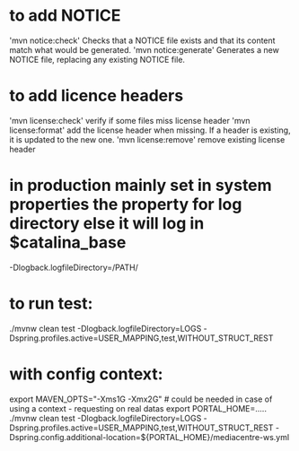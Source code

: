 # to add NOTICE
'mvn notice:check' Checks that a NOTICE file exists and that its content match what would be generated.
'mvn notice:generate' Generates a new NOTICE file, replacing any existing NOTICE file.

# to add licence headers
'mvn license:check' verify if some files miss license header
'mvn license:format' add the license header when missing. If a header is existing, it is updated to the new one.
'mvn license:remove' remove existing license header

# in production mainly set in system properties the property for log directory else it will log in $catalina_base
-Dlogback.logfileDirectory=/PATH/

# to run test:
./mvnw clean test -Dlogback.logfileDirectory=LOGS -Dspring.profiles.active=USER_MAPPING,test,WITHOUT_STRUCT_REST

# with config context:
export MAVEN_OPTS="-Xms1G -Xmx2G" # could be needed in case of using a context - requesting on real datas
export PORTAL_HOME=.....
./mvnw clean test -Dlogback.logfileDirectory=LOGS -Dspring.profiles.active=USER_MAPPING,test,WITHOUT_STRUCT_REST -Dspring.config.additional-location=${PORTAL_HOME}/mediacentre-ws.yml


